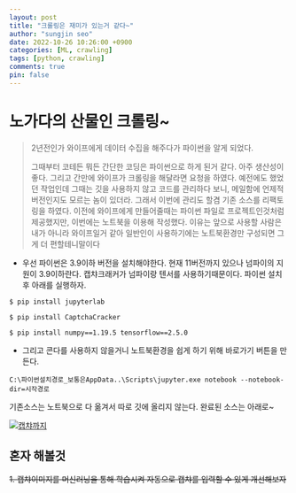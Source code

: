 ```yaml
---
layout: post
title: "크롤링은 재미가 있는거 같다~"
author: "sungjin seo"
date: 2022-10-26 10:26:00 +0900
categories: [ML, crawling]
tags: [python, crawling]
comments: true
pin: false
---
```


# 노가다의 산물인 크롤링~

> 2년전인가 와이프에게 데이터 수집을 해주다가 파이썬을 알게 되었다.
>
> 그때부터 코테든 뭐든 간단한 코딩은 파이썬으로 하게 된거 같다. 아주 생산성이 좋다. 그리고 간만에 와이프가 크롤링을 해달라면 요청을 하였다.
> 예전에도 했었던 작업인데 그때는 깃을 사용하지 않고 코드를 관리하다 보니, 메일함에 언제적 버전인지도 모르는 놈이 있더라.
> 그래서 이번에 관리도 할겸 기존 소스를 리팩토링을 하였다. 이전에 와이프에게 만들어줄때는 파이썬 파일로 프로젝트인것처럼 제공했지만, 이번에는
> 노트북을 이용해 작성했다. 이유는 앞으로 사용할 사람은 내가 아니라 와이프일거 같아 일반인이 사용하기에는 노트북환경만 구성되면 그게 더 편할테니말이다


- 우선 파이썬은 3.9이하 버전을 설치해야한다. 현재 11버전까지 있으나 넘파이의 지원이 3.9이하란다. 캡챠크래커가 넘파이랑 텐서를 사용하기때문이다. 파이썬 설치후 아래를 실행하자.
```console
$ pip install jupyterlab
```
```console
$ pip install CaptchaCracker
```
```console
$ pip install numpy==1.19.5 tensorflow==2.5.0
```
- 그리고 콘다를 사용하지 않을거니 노트북환경을 쉽게 하기 위해 바로가기 버튼을 만든다.

```console
C:\파이썬설치경로_보통은AppData..\Scripts\jupyter.exe notebook --notebook-dir=시작경로
```

기존소스는 노트북으로 다 옮겨서 따로 깃에 올리지 않는다. 완료된 소스는 아래로~

[![캡챠까지][image_link]][crawling]

## 혼자 해볼것
~~1. 캡챠이미지를 머신러닝을 통해 학습시켜 자동으로 캡챠를 입력할 수 있게 개선해보자~~

[image_link]: https://opengraph.githubassets.com/981ebfffc9aeae2f989e28688a88e8cf5f0db0ddfcafb45ab58532efc67915b1/sungjinseo/wife_crawling
[crawling]: https://github.com/sungjinseo/wife_crawling/blob/master/1.%EA%B3%B5%EA%B3%B5%EC%A3%BC%ED%83%9D%EC%A0%95%EB%B3%B4_kapt/1.%EA%B3%B5%EA%B3%B5%EC%A3%BC%ED%83%9D%EC%A0%95%EB%B3%B4%ED%81%AC%EB%A1%A4%EB%A7%81_%EC%BA%A1%EC%B0%A8%EC%99%84%EB%A3%8C.ipynb


